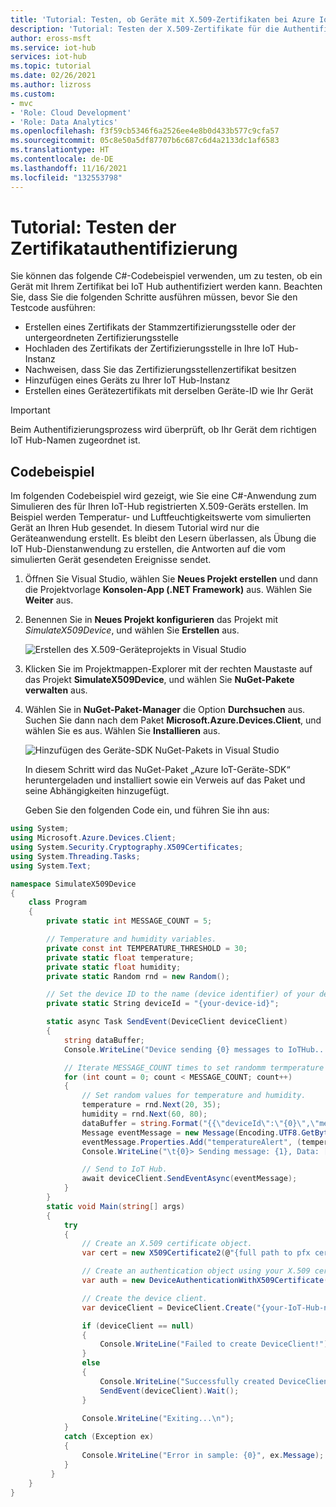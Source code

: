 ```yaml
---
title: 'Tutorial: Testen, ob Geräte mit X.509-Zertifikaten bei Azure IoT Hub authentifiziert werden können | Microsoft-Dokumentation'
description: 'Tutorial: Testen der X.509-Zertifikate für die Authentifizierung bei Azure IoT Hub'
author: eross-msft
ms.service: iot-hub
services: iot-hub
ms.topic: tutorial
ms.date: 02/26/2021
ms.author: lizross
ms.custom:
- mvc
- 'Role: Cloud Development'
- 'Role: Data Analytics'
ms.openlocfilehash: f3f59cb5346f6a2526ee4e8b0d433b577c9cfa57
ms.sourcegitcommit: 05c8e50a5df87707b6c687c6d4a2133dc1af6583
ms.translationtype: HT
ms.contentlocale: de-DE
ms.lasthandoff: 11/16/2021
ms.locfileid: "132553798"
---
```

# <a name="tutorial-testing-certificate-authentication"></a>Tutorial: Testen der Zertifikatauthentifizierung

Sie können das folgende C#-Codebeispiel verwenden, um zu testen, ob ein Gerät mit Ihrem Zertifikat bei IoT Hub authentifiziert werden kann. Beachten Sie, dass Sie die folgenden Schritte ausführen müssen, bevor Sie den Testcode ausführen:

* Erstellen eines Zertifikats der Stammzertifizierungsstelle oder der untergeordneten Zertifizierungsstelle
* Hochladen des Zertifikats der Zertifizierungsstelle in Ihre IoT Hub-Instanz
* Nachweisen, dass Sie das Zertifizierungsstellenzertifikat besitzen
* Hinzufügen eines Geräts zu Ihrer IoT Hub-Instanz
* Erstellen eines Gerätezertifikats mit derselben Geräte-ID wie Ihr Gerät

>[!IMPORTANT]
>Beim Authentifizierungsprozess wird überprüft, ob Ihr Gerät dem richtigen IoT Hub-Namen zugeordnet ist. 

## <a name="code-example"></a>Codebeispiel

Im folgenden Codebeispiel wird gezeigt, wie Sie eine C#-Anwendung zum Simulieren des für Ihren IoT-Hub registrierten X.509-Geräts erstellen. Im Beispiel werden Temperatur- und Luftfeuchtigkeitswerte vom simulierten Gerät an Ihren Hub gesendet. In diesem Tutorial wird nur die Geräteanwendung erstellt. Es bleibt den Lesern überlassen, als Übung die IoT Hub-Dienstanwendung zu erstellen, die Antworten auf die vom simulierten Gerät gesendeten Ereignisse sendet.

1. Öffnen Sie Visual Studio, wählen Sie **Neues Projekt erstellen** und dann die Projektvorlage **Konsolen-App (.NET Framework)** aus. Wählen Sie **Weiter** aus.

1. Benennen Sie in **Neues Projekt konfigurieren** das Projekt mit *SimulateX509Device*, und wählen Sie **Erstellen** aus.

   ![Erstellen des X.509-Geräteprojekts in Visual Studio](./media/iot-hub-security-x509-get-started/create-device-project-vs2019.png)

1. Klicken Sie im Projektmappen-Explorer mit der rechten Maustaste auf das Projekt **SimulateX509Device**, und wählen Sie **NuGet-Pakete verwalten** aus.

1. Wählen Sie in **NuGet-Paket-Manager** die Option **Durchsuchen** aus. Suchen Sie dann nach dem Paket **Microsoft.Azure.Devices.Client**, und wählen Sie es aus. Wählen Sie **Installieren** aus.

   ![Hinzufügen des Geräte-SDK NuGet-Pakets in Visual Studio](./media/iot-hub-security-x509-get-started/device-sdk-nuget.png)

    In diesem Schritt wird das NuGet-Paket „Azure IoT-Geräte-SDK“ heruntergeladen und installiert sowie ein Verweis auf das Paket und seine Abhängigkeiten hinzugefügt.

    Geben Sie den folgenden Code ein, und führen Sie ihn aus:

```csharp
using System;
using Microsoft.Azure.Devices.Client;
using System.Security.Cryptography.X509Certificates;
using System.Threading.Tasks;
using System.Text;

namespace SimulateX509Device
{
    class Program
    {
        private static int MESSAGE_COUNT = 5;

        // Temperature and humidity variables.
        private const int TEMPERATURE_THRESHOLD = 30;
        private static float temperature;
        private static float humidity;
        private static Random rnd = new Random();

        // Set the device ID to the name (device identifier) of your device.
        private static String deviceId = "{your-device-id}";

        static async Task SendEvent(DeviceClient deviceClient)
        {
            string dataBuffer;
            Console.WriteLine("Device sending {0} messages to IoTHub...\n", MESSAGE_COUNT);

            // Iterate MESSAGE_COUNT times to set randomm termperature and humidity values.
            for (int count = 0; count < MESSAGE_COUNT; count++)
            {
                // Set random values for temperature and humidity.
                temperature = rnd.Next(20, 35);
                humidity = rnd.Next(60, 80);
                dataBuffer = string.Format("{{\"deviceId\":\"{0}\",\"messageId\":{1},\"temperature\":{2},\"humidity\":{3}}}", deviceId, count, temperature, humidity);
                Message eventMessage = new Message(Encoding.UTF8.GetBytes(dataBuffer));
                eventMessage.Properties.Add("temperatureAlert", (temperature > TEMPERATURE_THRESHOLD) ? "true" : "false");
                Console.WriteLine("\t{0}> Sending message: {1}, Data: [{2}]", DateTime.Now.ToLocalTime(), count, dataBuffer);

                // Send to IoT Hub.
                await deviceClient.SendEventAsync(eventMessage);
            }
        }
        static void Main(string[] args)
        {
            try
            {
                // Create an X.509 certificate object.
                var cert = new X509Certificate2(@"{full path to pfx certificate.pfx}", "{your certificate password}");

                // Create an authentication object using your X.509 certificate. 
                var auth = new DeviceAuthenticationWithX509Certificate("{your-device-id}", cert);

                // Create the device client.
                var deviceClient = DeviceClient.Create("{your-IoT-Hub-name}.azure-devices.net", auth, TransportType.Mqtt);

                if (deviceClient == null)
                {
                    Console.WriteLine("Failed to create DeviceClient!");
                }
                else
                {
                    Console.WriteLine("Successfully created DeviceClient!");
                    SendEvent(deviceClient).Wait();
                }

                Console.WriteLine("Exiting...\n");
            }
            catch (Exception ex)
            {
                Console.WriteLine("Error in sample: {0}", ex.Message);
            }
         }
    }
}
```